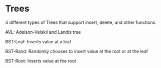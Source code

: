 # Trees
4 different types of Trees that support insert, delete, and other functions.

AVL: Adelson-Velskii and Landis tree

BST-Leaf: Inserts value at a leaf

BST-Rand: Randomly chooses to insert value at the root or at the leaf

BST-Root: Inserts value at the root
